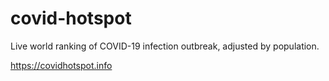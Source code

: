 # covid-hotspot

Live world ranking of COVID-19 infection outbreak, adjusted by population.

https://covidhotspot.info
